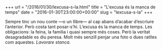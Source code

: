 +++
url = "/2016/01/30/lexcusa-s-la.html"
title = "L'excusa és la manca de temps"
date = "2016-01-30T23:00:00+00:00"
slug = "lexcusa-s-la"
+++

Sempre tinc un nou conte —o un llibre— al cap abans d’acabar d’escriure l’anterior. Però costa tant posar-s’hi. L’excusa és la manca de temps. Les obligacions: la feina, la família i quasi sempre més coses. Però la veritat desagradable es diu peresa. Molt més senzill penjar una foto o dues ratlles com aquestes. *Lavorare stanca*.

